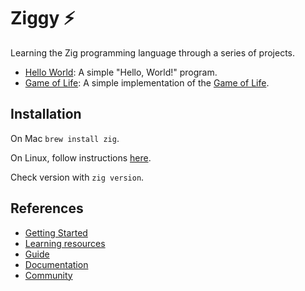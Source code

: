 # Ziggy ⚡️

Learning the Zig programming language through a series of projects.

- [Hello World](./hello-world): A simple "Hello, World!" program.
- [Game of Life](./gol): A simple implementation of the [Game of Life](https://en.wikipedia.org/wiki/Conway%27s_Game_of_Life).

## Installation

On Mac `brew install zig`.

On Linux, follow instructions [here](https://zig.guide/getting-started/installation).

Check version with `zig version`.

## References

- [Getting Started](https://ziglang.org/learn/getting-started/)
- [Learning resources](https://ziglang.org/learn/)
- [Guide](https://zig.guide/)
- [Documentation](https://ziglang.org/documentation/master)
- [Community](https://github.com/ziglang/zig/wiki/Community)